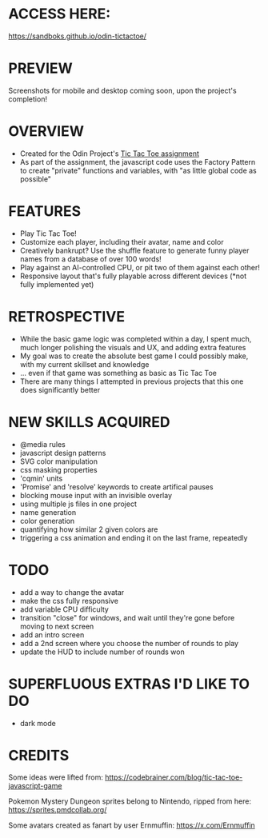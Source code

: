 # ACCESS HERE:
https://sandboks.github.io/odin-tictactoe/

# PREVIEW
Screenshots for mobile and desktop coming soon, upon the project's completion!

# OVERVIEW
- Created for the Odin Project's [Tic Tac Toe assignment](https://www.theodinproject.com/lessons/node-path-javascript-tic-tac-toe)
- As part of the assignment, the javascript code uses the Factory Pattern to create "private" functions and variables, with "as little global code as possible"

# FEATURES
- Play Tic Tac Toe!
- Customize each player, including their avatar, name and color
- Creatively bankrupt? Use the shuffle feature to generate funny player names from a database of over 100 words!
- Play against an AI-controlled CPU, or pit two of them against each other!
- Responsive layout that's fully playable across different devices (*not fully implemented yet)

# RETROSPECTIVE
- While the basic game logic was completed within a day, I spent much, much longer polishing the visuals and UX, and adding extra features
- My goal was to create the absolute best game I could possibly make, with my current skillset and knowledge
- ... even if that game was something as basic as Tic Tac Toe
- There are many things I attempted in previous projects that this one does significantly better

# NEW SKILLS ACQUIRED
- @media rules
- javascript design patterns
- SVG color manipulation
- css masking properties
- 'cqmin' units
- 'Promise' and 'resolve' keywords to create artifical pauses
- blocking mouse input with an invisible overlay
- using multiple js files in one project
- name generation
- color generation
- quantifying how similar 2 given colors are
- triggering a css animation and ending it on the last frame, repeatedly

# TODO
- add a way to change the avatar
- make the css fully responsive
- add variable CPU difficulty
- transition "close" for windows, and wait until they're gone before moving to next screen
- add an intro screen
- add a 2nd screen where you choose the number of rounds to play
- update the HUD to include number of rounds won

# SUPERFLUOUS EXTRAS I'D LIKE TO DO
- dark mode

# CREDITS
Some ideas were lifted from:
https://codebrainer.com/blog/tic-tac-toe-javascript-game

Pokemon Mystery Dungeon sprites belong to Nintendo, ripped from here:
https://sprites.pmdcollab.org/

Some avatars created as fanart by user Ernmuffin:
https://x.com/Ernmuffin